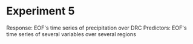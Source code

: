 
# Experiment 5

Response: EOF's time series of precipitation over DRC
Predictors: EOF's time series of several variables over several regions
